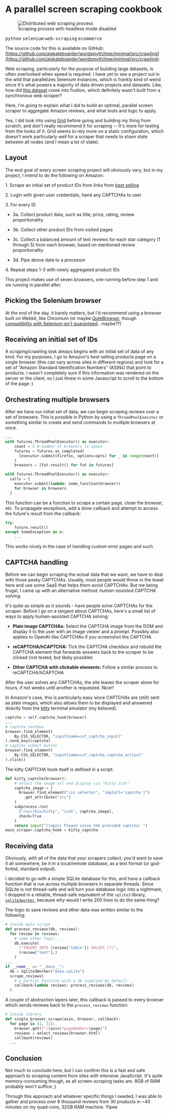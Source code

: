 # A parallel screen scraping cookbook

<figure>
  <img src="./screenscraper.png" alt="Distributed web scraping process" />
  <figcaption>Scraping process with headless mode disabled</figcaption>
</figure>

<kbd>python</kbd> <kbd>selenium</kbd> <kbd>web-scraping</kbd> <kbd>ecommerce</kbd>

The source code for this is available on GitHub: [https://github.com/ajskateboarder/wordsmyth/tree/minimal/src/crawling](https://github.com/ajskateboarder/wordsmyth/tree/minimal/src/crawling)

Web scraping, particularly for the purpose of building large datasets, is often overlooked when speed is required. I have yet to see a project out in the wild that parallelizes Selenium instances, which is frankly kind of weird since it's what powers a majority of data driven projects and datasets. Like, how did [this dataset](https://jmcauley.ucsd.edu/data/amazon/) come into fruition, which definitely wasn't built from a synchronous web scraper? 

Here, I'm going to explain what I did to build an optimal, parallel screen scraper to aggregate Amazon reviews, and what tools and logic to apply.

Yes, I did look into using [Grid](https://www.selenium.dev/documentation/grid/) before going and building my thing from scratch, and don't really recommend it for scraping -- It's more for testing from the looks of it. Grid seems to rely more on a static configuration, which doesn't work particularly well for a scraper that needs to share state between all nodes (and I mean a lot of state).

## Layout

The end goal of every screen scraping project will obviously vary, but in my project, I intend to do the following on Amazon:

1\. Scrape an initial set of product IDs from links from [best selling](https://amazon.com/gp/bestselling)

2\. Login with given user credentials, hand any CAPTCHAs to user

3\. For every ID
  
- 3a. Collect product data, such as title, price, rating, review proportionality

- 3b. Collect other product IDs from visited pages
  
- 3c. Collect a balanced amount of text reviews for each star category (1 through 5) from each browser, based on mentioned review proportionality
  
- 3d. Pipe above data to a processor

4\. Repeat steps 1-3 with newly aggregated product IDs

This project makes use of seven browsers, one running before step 1 and six running in parallel after.

## Picking the Selenium browser

At the end of the day, it barely matters, but I'd recommend using a browser built on Webkit, like Chromium (or maybe [QuteBrowser](https://github.com/qutebrowser/qutebrowser), though [compatibility with Selenium isn't guaranteed](https://forum.qt.io/topic/96202/unrecognized-chrome-version-when-using-selenium-python-bindings-and-chromedriver).. maybe??)

## Receiving an initial set of IDs

A scraping/crawling task always begins with an initial set of data of any kind. For my purposes, I go to Amazon's best selling products page on a single browser (this can vary across sites in different regions) and look for a set of "Amazon Standard Identification Numbers" (ASINs) that point to products. I wasn't completely sure if this information was rendered on the server or the client, so I just threw in some Javascript to scroll to the bottom of the page :)

## Orchestrating multiple browsers

After we have our initial set of data, we can begin scraping reviews over a set of browsers. This is possible in Python by using a `ThreadPoolExecutor` or something similar to create and send commands to multiple browsers at once.

```py
...
with futures.ThreadPoolExecutor() as executor:
    count = 5 # number of browsers to spawn
    futures = futures.as_completed(
      [executor.submit(Firefox, options=opts) for _ in range(count)]
    )
    browsers = [fut.result() for fut in futures]
```

```py
with futures.ThreadPoolExecutor() as executor:
  calls = [
    executor.submit(lambda: some_function(browser))
    for browser in browsers
  ]
```

This function can be a function to scrape a certain page, close the browser, etc. To propagate exceptions, add a done callback  and attempt to access the future's result from the callback:

```py
try:
    future.result()
except SomeException as e:
    ...
```

This works nicely in the case of handling custom error pages and such.

## CAPTCHA handling

Before we can begin scraping the actual data that we want, we have to deal with those pesky CAPTCHAs. Usually, most people would throw in the towel here and use some SaaS that helps them avoid CAPTCHAs. But me being frugal, I came up with an alternative method: *human-assisted CAPTCHA solving*. 

It's quite as simple as it sounds - have people solve CAPTCHAs for the scraper. Before I go on a tangent about CAPTCHAs, here's a small list of ways to apply human-assisted CAPTCHA solving:

- **Plain image CAPTCHAs:** Select the CAPTCHA image from the DOM and display it to the user with an image viewer and a prompt. Possibly also applies to OpenAI-like CAPTCHAs if you screenshot the CAPTCHA

- **reCAPTCHA/hCAPTCHA:** Tick the CAPTCHA checkbox and  rebuild the CAPTCHA element that forwards answers back to the scraper to be clicked (not tested, but likely possible)

- **Other CAPTCHA with clickable elements:** Follow a similar process to reCAPTCHA/hCAPTCHA

After the user solves any CAPTCHAs, the site leaves the scraper alone for hours, if not weeks until another is requested. Nice!!

In Amazon's case, this is particularly easy since CAPTCHAs are (still) sent as plain images, which also allows them to be displayed and answered directly from the [kitty](https://sw.kovidgoyal.net/kitty/) terminal emulator (my beloved).

```py
captcha = self.captcha_hook(browser)
...
# captcha textbox
browser.find_element(
    By.CSS_SELECTOR, "input[name=cvf_captcha_input]"
).send_keys(captcha)
# captcha submit button
browser.find_element(
    By.CSS_SELECTOR, "input[name=cvf_captcha_captcha_action]"
).click()
```

The kitty CAPTCHA hook itself is defined in a script:

```py
def kitty_captcha(browser):
    # select the image url and display via "kitty icat"
    captcha_image = (
      browser.find_element("css selector", "img[alt='captcha']")
        .get_attribute("src")
    )
    subprocess.run(
      ["/usr/bin/kitty", "icat", captcha_image],
      check=True
    )
    return input("(login) Please solve the provided captcha: ")
main_scraper.captcha_hook = kitty_captcha
```

## Receiving data

Obviously, with all of the data that your scrapers collect, you'd want to save it all somewhere, be it in a local/remote database, as a text format (or god-forbid, standard output).

I decided to go with a simple SQLite database for this, and have a callback function that is run across multiple browsers in separate threads. Since SQLite is not thread-safe and *will* turn your database logic into a nightmare, I dropped in a reliable, thread-safe equivalent of the `sqlite3` library, [`sqlite3worker`](https://github.com/palantir/sqlite3worker/), because why would I write 200 lines to do the same thing?

The logic to save reviews and other data was written similar to the following:

```py
# inside main script
def process_reviews(db, reviews):
  for review in reviews:
    # some other logic...
    db.execute(
      f"INSERT INTO {review['table']} VALUES (?)",
      (review["text"],)
    )
...
if __name__ == "__main__":
  db = Sqlite3Worker("data.sqlite")
  scrape_reviews(
    # a partial function with a db supplied by default
    callback=lambda reviews: process_reviews(db, reviews)
  )
```

A couple of abstraction layers later, this callback is passed to every browser which sends reviews back to the `process_reviews` function:

```py
# inside library
def single_browser_scrape(asin, browser, callback):
  for page in (1, 11):
    browser.get(f"/{asin}?pageNumber={page}")
    reviews = select_reviews(browser.html)
    callback(reviews)
  ...
```

## Conclusion

Not much to conclude here, but I can confirm this is a fast and safe approach to scraping content from sites with intensive JavaScript. It's quite memory-consuming though, as all screen-scraping tasks are. 8GB of RAM probably won't suffice ;)

Through this approach and whatever specific things I needed, I was able to gather and process over 6 thousand reviews from 30 products in ~40 minutes on my quad-core, 32GB RAM machine. Yipee